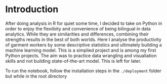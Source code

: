 # Introduction
After doing analysis in R for quiet some time, I decided to take on Python in order to enjoy the 
flexiibity and convenience of being bilingual in data analytics. While they are similarities and differences,
combining their strengths results in the best of both worlds. Here I analyse the productivity of garment 
workers by some descriptive statistics and ultimately building a machine learning model. This is a simplied 
project and is among my first Python projects. The aim was to practice data wrangling and visualiation 
skills and not building state-of-the-art model. This is left for later.

To run the notebook, follow the installation steps in the `./deployment` folder but while in the root directory
